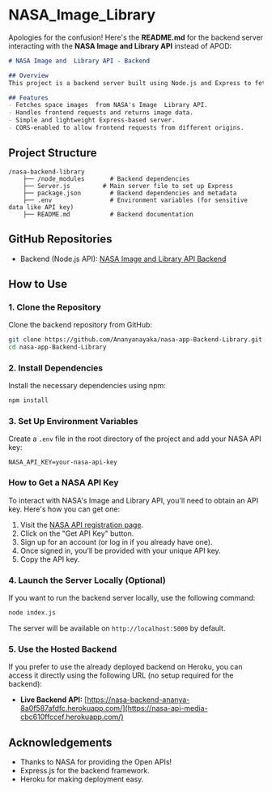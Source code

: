 # NASA_Image_Library
Apologies for the confusion! Here's the **README.md** for the backend server interacting with the **NASA Image and  Library API** instead of APOD:

```markdown
# NASA Image and  Library API - Backend

## Overview
This project is a backend server built using Node.js and Express to fetch data from NASA's Image and  Library API and provide it to the frontend. The backend acts as an intermediary between the frontend and NASA's API, handling requests from the frontend and fetching the requested space-related images, and metadata.

## Features
- Fetches space images  from NASA's Image  Library API.
- Handles frontend requests and returns image data.
- Simple and lightweight Express-based server.
- CORS-enabled to allow frontend requests from different origins.
```
## Project Structure

```
/nasa-backend-library
    ├── /node_modules       # Backend dependencies
    ├── Server.js         # Main server file to set up Express
    ├── package.json        # Backend dependencies and metadata
    ├── .env                # Environment variables (for sensitive data like API key)
    ├── README.md           # Backend documentation
```

## GitHub Repositories
- Backend (Node.js API): [NASA Image and Library API Backend](https://github.com/Ananyanayaka/nasa-app-Backend-Library)

## How to Use

### 1. Clone the Repository
Clone the backend repository from GitHub:
```bash
git clone https://github.com/Ananyanayaka/nasa-app-Backend-Library.git
cd nasa-app-Backend-Library
```

### 2. Install Dependencies
Install the necessary dependencies using npm:
```bash
npm install
```

### 3. Set Up Environment Variables
Create a `.env` file in the root directory of the project and add your NASA API key:

```env
NASA_API_KEY=your-nasa-api-key
```

### How to Get a NASA API Key
To interact with NASA's Image and  Library API, you'll need to obtain an API key. Here's how you can get one:

1. Visit the [NASA API registration page](https://api.nasa.gov/).
2. Click on the "Get API Key" button.
3. Sign up for an account (or log in if you already have one).
4. Once signed in, you’ll be provided with your unique API key.
5. Copy the API key.

### 4. Launch the Server Locally (Optional)
If you want to run the backend server locally, use the following command:

```bash
node index.js
```
The server will be available on `http://localhost:5000` by default.

### 5. Use the Hosted Backend
If you prefer to use the already deployed backend on Heroku, you can access it directly using the following URL (no setup required for the backend):

- **Live Backend API:** [https://nasa-backend-ananya-8a0f587afdfc.herokuapp.com/](https://nasa-api-media-cbc610ffccef.herokuapp.com/)

## Acknowledgements
- Thanks to NASA for providing the Open APIs!
- Express.js for the backend framework.
- Heroku for making deployment easy.
```
